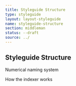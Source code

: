 ```yaml
---
title: Styleguide Structure
type: styleguide
layout: layout-styleguide
name: styleguide-structure
section: middleman
status: --draft
source: ../
---
```


<main markdown="1">

## Styleguide Structure

Numerical naming system

How the indexer works